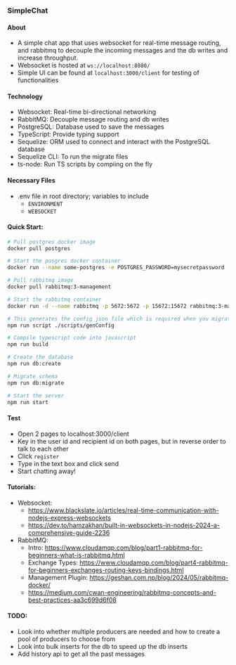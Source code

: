 ### SimpleChat

#### About
- A simple chat app that uses websocket for real-time message routing, and rabbitmq to decouple the incoming messages and the db writes and increase throughput.
- Websocket is hosted at `ws://localhost:8080/`
- Simple UI can be found at `localhost:3000/client` for testing of functionalities

#### Technology
- Websocket: Real-time bi-directional networking
- RabbitMQ: Decouple message routing and db writes
- PostgreSQL: Database used to save the messages
- TypeScript: Provide typing support
- Sequelize: ORM used to connect and interact with the PostgreSQL database
- Sequelize CLI: To run the migrate files
- ts-node: Run TS scripts by compiing on the fly

#### Necessary Files
- .env file in root directory; variables to include
  - `ENVIRONMENT`
  - `WEBSOCKET`

#### Quick Start:
```bash
# Pull postgres docker image
docker pull postgres

# Start the posgres docker container
docker run --name some-postgres -e POSTGRES_PASSWORD=mysecretpassword -p 5432:5432 -d postgres

# Pull rabbitmq image
docker pull rabbitmq:3-management

# Start the rabbitmq container
docker run -d --name rabbitmq -p 5672:5672 -p 15672:15672 rabbitmq:3-management

# This generates the config json file which is required when you migrate the schemas to the database
npm run script ./scripts/genConfig

# Compile typescript code into javascript
npm run build

# Create the database
npm run db:create

# Migrate schema
npm run db:migrate

# Start the server
npm run start
```

#### Test
- Open 2 pages to localhost:3000/client
- Key in the user id and recipient id on both pages, but in reverse order to talk to each other
- Click `register`
- Type in the text box and click send
- Start chatting away!

#### Tutorials:
- Websocket:
  - https://www.blackslate.io/articles/real-time-communication-with-nodejs-express-websockets
  - https://dev.to/hamzakhan/built-in-websockets-in-nodejs-2024-a-comprehensive-guide-2236
- RabbitMQ:
  - Intro: https://www.cloudamqp.com/blog/part1-rabbitmq-for-beginners-what-is-rabbitmq.html
  - Exchange Types: https://www.cloudamqp.com/blog/part4-rabbitmq-for-beginners-exchanges-routing-keys-bindings.html
  - Management Plugin: https://geshan.com.np/blog/2024/05/rabbitmq-docker/
  - https://medium.com/cwan-engineering/rabbitmq-concepts-and-best-practices-aa3c699d6f08

#### TODO:
- Look into whether multiple producers are needed and how to create a pool of producers to choose from
- Look into bulk inserts for the db to speed up the db inserts
- Add history api to get all the past messages